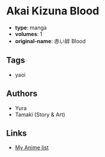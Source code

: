 # Akai Kizuna Blood

-   **type**: manga
-   **volumes**: 1
-   **original-name**: 赤い絆 Blood

## Tags

-   yaoi

## Authors

-   Yura
-   Tamaki (Story & Art)

## Links

-   [My Anime list](https://myanimelist.net/manga/20613/Akai_Kizuna_Blood)
